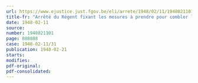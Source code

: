 ```yaml
---
url: https://www.ejustice.just.fgov.be/eli/arrete/1948/02/11/1948021101/justel
title-fr: "Arrêté du Régent fixant les mesures à prendre pour combler le déficit résultant de l'assurance des ouvriers mineurs et assimilés, accuse pour les exercices 1945, 1946 et 1947 par les organismes assureurs de l'assurance obligatoire en cas de maladie ou d'invalidité"
date: 1948-02-11
source:
number: 1948021101
page: 888888
case: 1948-02-11/31
publication: 1948-02-21
starts:
modifies:
pdf-original:
pdf-consolidated:
---
```


